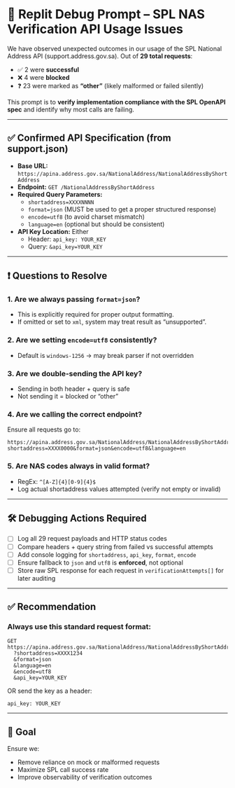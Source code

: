 # 🧪 Replit Debug Prompt – SPL NAS Verification API Usage Issues

We have observed unexpected outcomes in our usage of the SPL National Address API (support.address.gov.sa). Out of **29 total requests**:
- ✅ 2 were **successful**
- ❌ 4 were **blocked**
- ❓ 23 were marked as **“other”** (likely malformed or failed silently)

This prompt is to **verify implementation compliance with the SPL OpenAPI spec** and identify why most calls are failing.

---

## ✅ Confirmed API Specification (from support.json)

- **Base URL:** `https://apina.address.gov.sa/NationalAddress/NationalAddressByShortAddress`
- **Endpoint:** `GET /NationalAddressByShortAddress`
- **Required Query Parameters:**
  - `shortaddress=XXXXNNNN`
  - `format=json` (MUST be used to get a proper structured response)
  - `encode=utf8` (to avoid charset mismatch)
  - `language=en` (optional but should be consistent)
- **API Key Location:** Either
  - Header: `api_key: YOUR_KEY`
  - Query: `&api_key=YOUR_KEY`

---

## ❗ Questions to Resolve

### 1. Are we always passing `format=json`?
- This is explicitly required for proper output formatting.
- If omitted or set to `xml`, system may treat result as “unsupported”.

### 2. Are we setting `encode=utf8` consistently?
- Default is `windows-1256` → may break parser if not overridden

### 3. Are we double-sending the API key?
- Sending in both header + query is safe
- Not sending it = blocked or “other”

### 4. Are we calling the correct endpoint?
Ensure all requests go to:

```
https://apina.address.gov.sa/NationalAddress/NationalAddressByShortAddress?shortaddress=XXXX0000&format=json&encode=utf8&language=en
```

### 5. Are NAS codes always in valid format?
- RegEx: `^[A-Z]{4}[0-9]{4}$`
- Log actual shortaddress values attempted (verify not empty or invalid)

---

## 🛠 Debugging Actions Required

- [ ] Log all 29 request payloads and HTTP status codes
- [ ] Compare headers + query string from failed vs successful attempts
- [ ] Add console logging for `shortaddress`, `api_key`, `format`, `encode`
- [ ] Ensure fallback to `json` and `utf8` is **enforced**, not optional
- [ ] Store raw SPL response for each request in `verificationAttempts[]` for later auditing

---

## ✅ Recommendation

### Always use this standard request format:

```
GET https://apina.address.gov.sa/NationalAddress/NationalAddressByShortAddress
  ?shortaddress=XXXX1234
  &format=json
  &language=en
  &encode=utf8
  &api_key=YOUR_KEY
```

OR send the key as a header:
```
api_key: YOUR_KEY
```

---

## 🎯 Goal

Ensure we:
- Remove reliance on mock or malformed requests
- Maximize SPL call success rate
- Improve observability of verification outcomes

